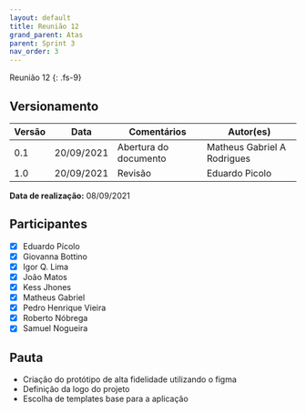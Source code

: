 ```yaml
---
layout: default
title: Reunião 12
grand_parent: Atas
parent: Sprint 3
nav_order: 3
---
```


Reunião 12
{: .fs-9}

## Versionamento

| Versão | Data       | Comentários           | Autor(es)                   |
| ------ | ---------- | --------------------- | --------------------------- |
| 0.1    | 20/09/2021 | Abertura do documento | Matheus Gabriel A Rodrigues |
| 1.0    | 20/09/2021 | Revisão               | Eduardo Picolo              |

**Data de realização:** 08/09/2021

## Participantes

- [x] Eduardo Pícolo
- [x] Giovanna Bottino
- [x] Igor Q. Lima
- [x] João Matos
- [x] Kess Jhones
- [x] Matheus Gabriel
- [x] Pedro Henrique Vieira
- [x] Roberto Nóbrega
- [x] Samuel Nogueira

## Pauta

- Criação do protótipo de alta fidelidade utilizando o figma
- Definição da logo do projeto
- Escolha de templates base para a aplicação
